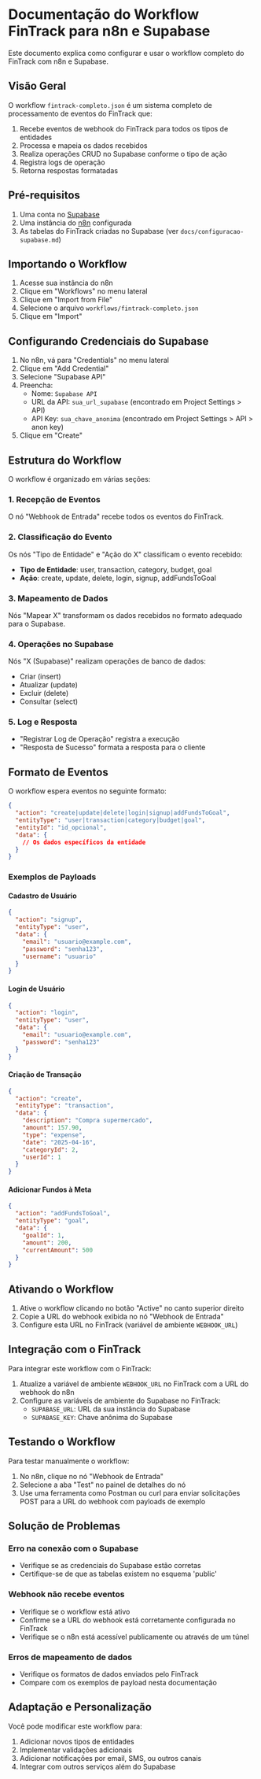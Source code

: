 # Documentação do Workflow FinTrack para n8n e Supabase

Este documento explica como configurar e usar o workflow completo do FinTrack com n8n e Supabase.

## Visão Geral

O workflow `fintrack-completo.json` é um sistema completo de processamento de eventos do FinTrack que:

1. Recebe eventos de webhook do FinTrack para todos os tipos de entidades
2. Processa e mapeia os dados recebidos
3. Realiza operações CRUD no Supabase conforme o tipo de ação
4. Registra logs de operação
5. Retorna respostas formatadas

## Pré-requisitos

1. Uma conta no [Supabase](https://supabase.com/)
2. Uma instância do [n8n](https://n8n.io/) configurada 
3. As tabelas do FinTrack criadas no Supabase (ver `docs/configuracao-supabase.md`)

## Importando o Workflow

1. Acesse sua instância do n8n
2. Clique em "Workflows" no menu lateral
3. Clique em "Import from File"
4. Selecione o arquivo `workflows/fintrack-completo.json`
5. Clique em "Import"

## Configurando Credenciais do Supabase

1. No n8n, vá para "Credentials" no menu lateral
2. Clique em "Add Credential"
3. Selecione "Supabase API"
4. Preencha:
   - Nome: `Supabase API`
   - URL da API: `sua_url_supabase` (encontrado em Project Settings > API)
   - API Key: `sua_chave_anonima` (encontrado em Project Settings > API > anon key)
5. Clique em "Create"

## Estrutura do Workflow

O workflow é organizado em várias seções:

### 1. Recepção de Eventos
O nó "Webhook de Entrada" recebe todos os eventos do FinTrack.

### 2. Classificação do Evento
Os nós "Tipo de Entidade" e "Ação do X" classificam o evento recebido:

- **Tipo de Entidade**: user, transaction, category, budget, goal
- **Ação**: create, update, delete, login, signup, addFundsToGoal

### 3. Mapeamento de Dados
Nós "Mapear X" transformam os dados recebidos no formato adequado para o Supabase.

### 4. Operações no Supabase
Nós "X (Supabase)" realizam operações de banco de dados:
- Criar (insert)
- Atualizar (update)
- Excluir (delete)
- Consultar (select)

### 5. Log e Resposta
- "Registrar Log de Operação" registra a execução
- "Resposta de Sucesso" formata a resposta para o cliente

## Formato de Eventos

O workflow espera eventos no seguinte formato:

```json
{
  "action": "create|update|delete|login|signup|addFundsToGoal",
  "entityType": "user|transaction|category|budget|goal",
  "entityId": "id_opcional",
  "data": {
    // Os dados específicos da entidade
  }
}
```

### Exemplos de Payloads

#### Cadastro de Usuário
```json
{
  "action": "signup",
  "entityType": "user",
  "data": {
    "email": "usuario@example.com",
    "password": "senha123",
    "username": "usuario"
  }
}
```

#### Login de Usuário
```json
{
  "action": "login",
  "entityType": "user",
  "data": {
    "email": "usuario@example.com",
    "password": "senha123"
  }
}
```

#### Criação de Transação
```json
{
  "action": "create",
  "entityType": "transaction",
  "data": {
    "description": "Compra supermercado",
    "amount": 157.90,
    "type": "expense",
    "date": "2025-04-16",
    "categoryId": 2,
    "userId": 1
  }
}
```

#### Adicionar Fundos à Meta
```json
{
  "action": "addFundsToGoal",
  "entityType": "goal",
  "data": {
    "goalId": 1,
    "amount": 200,
    "currentAmount": 500
  }
}
```

## Ativando o Workflow

1. Ative o workflow clicando no botão "Active" no canto superior direito
2. Copie a URL do webhook exibida no nó "Webhook de Entrada"
3. Configure esta URL no FinTrack (variável de ambiente `WEBHOOK_URL`)

## Integração com o FinTrack

Para integrar este workflow com o FinTrack:

1. Atualize a variável de ambiente `WEBHOOK_URL` no FinTrack com a URL do webhook do n8n
2. Configure as variáveis de ambiente do Supabase no FinTrack:
   - `SUPABASE_URL`: URL da sua instância do Supabase
   - `SUPABASE_KEY`: Chave anônima do Supabase

## Testando o Workflow

Para testar manualmente o workflow:

1. No n8n, clique no nó "Webhook de Entrada"
2. Selecione a aba "Test" no painel de detalhes do nó
3. Use uma ferramenta como Postman ou curl para enviar solicitações POST para a URL do webhook com payloads de exemplo

## Solução de Problemas

### Erro na conexão com o Supabase
- Verifique se as credenciais do Supabase estão corretas
- Certifique-se de que as tabelas existem no esquema 'public'

### Webhook não recebe eventos
- Verifique se o workflow está ativo
- Confirme se a URL do webhook está corretamente configurada no FinTrack
- Verifique se o n8n está acessível publicamente ou através de um túnel

### Erros de mapeamento de dados
- Verifique os formatos de dados enviados pelo FinTrack
- Compare com os exemplos de payload nesta documentação

## Adaptação e Personalização

Você pode modificar este workflow para:

1. Adicionar novos tipos de entidades
2. Implementar validações adicionais
3. Adicionar notificações por email, SMS, ou outros canais
4. Integrar com outros serviços além do Supabase